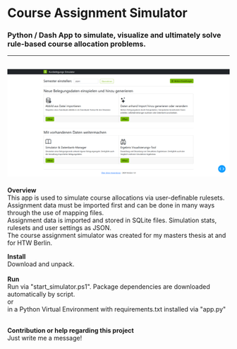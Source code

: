 # Course Assignment Simulator
### Python / Dash App to simulate, visualize and ultimately solve rule-based course allocation problems.
-------------
![Screenshot of the Course Assignment Simulator](https://github.com/MichaelHurst97/course-assignment-simulator/blob/main/assets/preview_home.PNG?raw=true)
-------------

**Overview**<br />
This app is used to simulate course allocations via user-definable rulesets. <br />
Assignment data must be imported first and can be done in many ways through the use of mapping files.<br />
Assignment data is imported and stored in SQLite files. Simulation stats, rulesets and user settings as JSON.<br />
The course assignment simulator was created for my masters thesis at and for HTW Berlin.<br />



**Install**<br />
Download and unpack.<br /><br />
**Run**<br />
Run via "start_simulator.ps1". Package dependencies are downloaded automatically by script. <br />
or <br />
in a Python Virtual Environment with requirements.txt installed via "app.py"<br /><br />

**Contribution or help regarding this project**<br />
Just write me a message!
